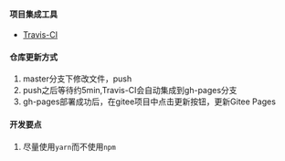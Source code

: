#### 项目集成工具
- [Travis-CI](https://www.travis-ci.com/)

#### 仓库更新方式
1. master分支下修改文件，push
2. push之后等待约5min,Travis-CI会自动集成到gh-pages分支
3. gh-pages部署成功后，在gitee项目中点击更新按钮，更新Gitee Pages

#### 开发要点
1. 尽量使用`yarn`而不使用`npm`